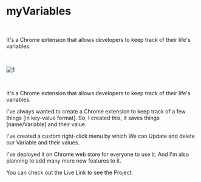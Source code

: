 # myVariables

<br>

It's a Chrome extension that allows developers to keep track of their life's variables.

<br>

![1](https://user-images.githubusercontent.com/104571459/183148567-ee0b8082-f3cb-4963-bd9a-39d03f06959b.png)

<br>

It's a Chrome extension that allows developers to keep track of their life's variables.

I've always wanted to create a Chrome extension to keep track of a few things [in key-value format]. So, I created this, it saves things [name/Variable] and their value.

I've created a custom right-click menu by which We can Update and delete our Variable and their values.

I've deployed it on Chrome web store for everyone to use it. And I'm also planning to add many more new features to it.

You can check out the Live Link to see the Project.

